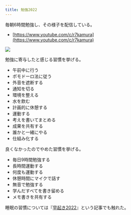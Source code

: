 ```yaml
---
title: 勉強2022
---
```

毎朝6時間勉強し、その様子を配信している。

*   [https://www.youtube.com/c/r7kamura](https://www.youtube.com/c/r7kamura)

![](https://lh3.googleusercontent.com/docs/AG8NV2Z5nZ_p2Yobn6n4fhK1GywDRTVkqX18SCDSGRLJw_Z7Dh4zKbzklvCLhKXA-e3A4O3q0obCH2rK0liGoyBEEGhJdopIe8Q1TmnzhuPMZEjtkdvYxXdojqForzbBpbF-UXGIi5DIeMa8FxcTBzesRkXG2jdZFl5WaekgdSP9D1Cja_qkI6zfGnYFxjDI3HzeDt6yIdoD-t_m0ssoapAtc8u8QgNOs0dOLh1Sp4_wma4T0sSe1m4yal56oG1zXcKjj3LouZHiHB3GAT5Tjg6ecWulW6nO2u83x-ZV9I9JQW9WS0BGOLMnOCpVDNAvfeSGCwtBIc_m1QppTkfxoeHwjpKbSeuTps9quXMzLDaLt0y-_2VEJp4vq5LfPrl_MOdQlG45xos2DebSfPg8RfdUPkh363mnq0H3qZHp8hp397TTY9eQ-O7mh4g2-03BhGtTX95DVuQGNobK0ogdLSB7AAWenbB-mxzKK6xFc75dy3vST2P78whk9t8jj5DqJ6rqlEFLqklcSfyNGWNsVZllN9mlIC766ku_prCVfGLERi0zImz_J8AWbGsBq4B9KJMsHb6z_uuBYodZL2wWSXqtYovntY4LT903i11_DmPyvJchDC3NaQrALldZiZagt6fEQk3eGmdptPn-aIzKt2CX-eOW5VxtKCcb-sFlK3Opaoh717VueYc27QA9o_mo_jyLbFwOkIwlQLybhcqXGPD7L3n2acmPvk-m5WRGt3q7irGzNMc9pnJaX_xc5Im4ogcClSM-OecVZK9q3P_A-t8_woA6LqleQDf5sLfLCcM8wBYmEN9LG_Rpij9bTMWqQI-Fi8vqjzBB4XvpIuC5vIilDD0SVtEKipLy-8JHZ6gGhRl7bLFQXUjNQsy_owRpE5u_VVo3UJNQomo_pXHZ1jt_e3iuTHLCRS1x_eFKrJ8jbyOMj9Op6gvOAl8AVVRFDAaPEtNwiQ77mteGERPeIpfeS6Stmtn3-1KYOJZjsNAUx12WHfY-du3qZJHoi2Vh5u_3GRdRE4p4AcGrcc5Z_lTxPm7kSKjEV1nYeJUNpM5dmyPF-LTk0ckYSQzIPhFYxeWfriH3RTr5gvEMFvgUKaHoWcPKxO5krUqbGXjEbm3CzRg3JroZ_WyHe-vBnCPFICXXJesevzF_qsK88WR-fbXhgLD7ejYbUWTv4N5bLbf_U-1cN2aUZgBiX316gcOf3kH3Br1Z8U1C3nh9p4ETzsFNYlHfKLq-F82x4eoHQJms6lPiB6BhlQ)

勉強に寄与したと感じる習慣を挙げる。

*   午前中に行う
*   ポモドーロ法に従う
*   外音を遮断する
*   通知を切る
*   環境を整える
*   水を飲む
*   計画的に休憩する
*   運動する
*   考えを書いてまとめる
*   成果を共有する
*   誰かと一緒にやる
*   仕組み化する

良くなかったのでやめた習慣を挙げる。

*   毎日9時間勉強する
*   長時間運動する
*   何度も運動する
*   休憩時間にマイクで話す
*   無音で勉強する
*   学んだすべてを書き留める
*   メモ書きを共有する

睡眠の習慣については『[早起き2022](https://r7kamura.com/articles/2022-06-21-good-morning-2022)』という記事でも触れた。

